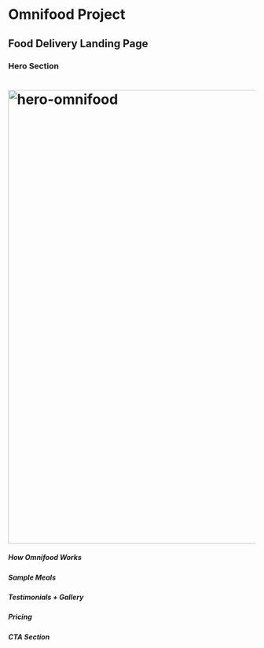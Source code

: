 
# Omnifood Project
## Food Delivery Landing Page

### Hero Section

# <img width="923" alt="hero-omnifood" src="https://user-images.githubusercontent.com/80202313/160298146-796cd05b-c4cf-46a9-8f32-aafddcef2108.png">

##### How Omnifood Works
##### Sample Meals
##### Testimonials + Gallery
##### Pricing
##### CTA Section
